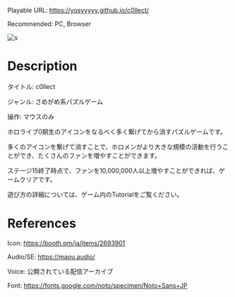 Playable URL: https://yosyyyyy.github.io/c0llect/

Recommended: PC, Browser

![s](https://github.com/user-attachments/assets/f67b6de7-7b65-4e20-ae76-a5f621c93b67)

# Description
タイトル: c0llect

ジャンル: さめがめ系パズルゲーム

操作: マウスのみ

ホロライブ0期生のアイコンをなるべく多く繋げてから消すパズルゲームです。

多くのアイコンを繋げて消すことで、ホロメンがより大きな規模の活動を行うことができ、たくさんのファンを増やすことができます。

ステージ15終了時点で、ファンを10,000,000人以上増やすことができれば、ゲームクリアです。

遊び方の詳細については、ゲーム内のTutorialをご覧ください。

# References
Icon: https://booth.pm/ja/items/2693901

Audio/SE: https://maou.audio/

Voice: 公開されている配信アーカイブ

Font: https://fonts.google.com/noto/specimen/Noto+Sans+JP
